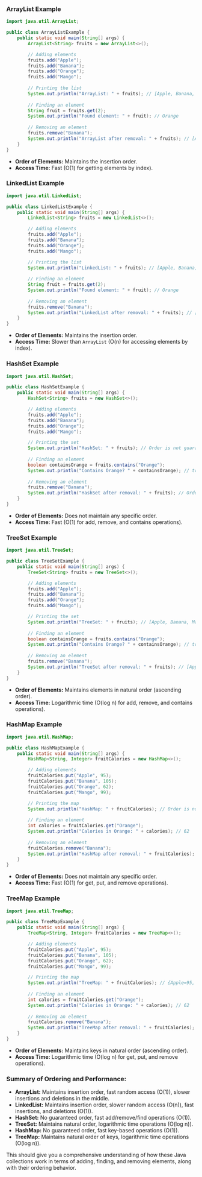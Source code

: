 
### **ArrayList Example**
```java
import java.util.ArrayList;

public class ArrayListExample {
    public static void main(String[] args) {
        ArrayList<String> fruits = new ArrayList<>();

        // Adding elements
        fruits.add("Apple");
        fruits.add("Banana");
        fruits.add("Orange");
        fruits.add("Mango");
        
        // Printing the list
        System.out.println("ArrayList: " + fruits); // [Apple, Banana, Orange, Mango]
        
        // Finding an element
        String fruit = fruits.get(2);
        System.out.println("Found element: " + fruit); // Orange
        
        // Removing an element
        fruits.remove("Banana");
        System.out.println("ArrayList after removal: " + fruits); // [Apple, Orange, Mango]
    }
}
```
- **Order of Elements:** Maintains the insertion order.
- **Access Time:** Fast (O(1) for getting elements by index).

### **LinkedList Example**
```java
import java.util.LinkedList;

public class LinkedListExample {
    public static void main(String[] args) {
        LinkedList<String> fruits = new LinkedList<>();

        // Adding elements
        fruits.add("Apple");
        fruits.add("Banana");
        fruits.add("Orange");
        fruits.add("Mango");

        // Printing the list
        System.out.println("LinkedList: " + fruits); // [Apple, Banana, Orange, Mango]
        
        // Finding an element
        String fruit = fruits.get(2);
        System.out.println("Found element: " + fruit); // Orange
        
        // Removing an element
        fruits.remove("Banana");
        System.out.println("LinkedList after removal: " + fruits); // [Apple, Orange, Mango]
    }
}
```
- **Order of Elements:** Maintains the insertion order.
- **Access Time:** Slower than `ArrayList` (O(n) for accessing elements by index).

### **HashSet Example**
```java
import java.util.HashSet;

public class HashSetExample {
    public static void main(String[] args) {
        HashSet<String> fruits = new HashSet<>();

        // Adding elements
        fruits.add("Apple");
        fruits.add("Banana");
        fruits.add("Orange");
        fruits.add("Mango");

        // Printing the set
        System.out.println("HashSet: " + fruits); // Order is not guaranteed
        
        // Finding an element
        boolean containsOrange = fruits.contains("Orange");
        System.out.println("Contains Orange? " + containsOrange); // true
        
        // Removing an element
        fruits.remove("Banana");
        System.out.println("HashSet after removal: " + fruits); // Order is not guaranteed
    }
}
```
- **Order of Elements:** Does not maintain any specific order.
- **Access Time:** Fast (O(1) for add, remove, and contains operations).

### **TreeSet Example**
```java
import java.util.TreeSet;

public class TreeSetExample {
    public static void main(String[] args) {
        TreeSet<String> fruits = new TreeSet<>();

        // Adding elements
        fruits.add("Apple");
        fruits.add("Banana");
        fruits.add("Orange");
        fruits.add("Mango");

        // Printing the set
        System.out.println("TreeSet: " + fruits); // [Apple, Banana, Mango, Orange]
        
        // Finding an element
        boolean containsOrange = fruits.contains("Orange");
        System.out.println("Contains Orange? " + containsOrange); // true
        
        // Removing an element
        fruits.remove("Banana");
        System.out.println("TreeSet after removal: " + fruits); // [Apple, Mango, Orange]
    }
}
```
- **Order of Elements:** Maintains elements in natural order (ascending order).
- **Access Time:** Logarithmic time (O(log n) for add, remove, and contains operations).

### **HashMap Example**
```java
import java.util.HashMap;

public class HashMapExample {
    public static void main(String[] args) {
        HashMap<String, Integer> fruitCalories = new HashMap<>();

        // Adding elements
        fruitCalories.put("Apple", 95);
        fruitCalories.put("Banana", 105);
        fruitCalories.put("Orange", 62);
        fruitCalories.put("Mango", 99);

        // Printing the map
        System.out.println("HashMap: " + fruitCalories); // Order is not guaranteed
        
        // Finding an element
        int calories = fruitCalories.get("Orange");
        System.out.println("Calories in Orange: " + calories); // 62
        
        // Removing an element
        fruitCalories.remove("Banana");
        System.out.println("HashMap after removal: " + fruitCalories); // Order is not guaranteed
    }
}
```
- **Order of Elements:** Does not maintain any specific order.
- **Access Time:** Fast (O(1) for get, put, and remove operations).

### **TreeMap Example**
```java
import java.util.TreeMap;

public class TreeMapExample {
    public static void main(String[] args) {
        TreeMap<String, Integer> fruitCalories = new TreeMap<>();

        // Adding elements
        fruitCalories.put("Apple", 95);
        fruitCalories.put("Banana", 105);
        fruitCalories.put("Orange", 62);
        fruitCalories.put("Mango", 99);

        // Printing the map
        System.out.println("TreeMap: " + fruitCalories); // {Apple=95, Banana=105, Mango=99, Orange=62}
        
        // Finding an element
        int calories = fruitCalories.get("Orange");
        System.out.println("Calories in Orange: " + calories); // 62
        
        // Removing an element
        fruitCalories.remove("Banana");
        System.out.println("TreeMap after removal: " + fruitCalories); // {Apple=95, Mango=99, Orange=62}
    }
}
```
- **Order of Elements:** Maintains keys in natural order (ascending order).
- **Access Time:** Logarithmic time (O(log n) for get, put, and remove operations).

### **Summary of Ordering and Performance:**

- **ArrayList:** Maintains insertion order, fast random access (O(1)), slower insertions and deletions in the middle.
- **LinkedList:** Maintains insertion order, slower random access (O(n)), fast insertions, and deletions (O(1)).
- **HashSet:** No guaranteed order, fast add/remove/find operations (O(1)).
- **TreeSet:** Maintains natural order, logarithmic time operations (O(log n)).
- **HashMap:** No guaranteed order, fast key-based operations (O(1)).
- **TreeMap:** Maintains natural order of keys, logarithmic time operations (O(log n)).

This should give you a comprehensive understanding of how these Java collections work in terms of adding, finding, and removing elements, along with their ordering behavior.
